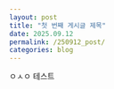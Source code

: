 ```yaml
---
layout: post
title: "첫 번째 게시글 제목"
date: 2025.09.12
permalink: /250912_post/
categories: blog
---
```


ㅇㅅㅇ 테스트
